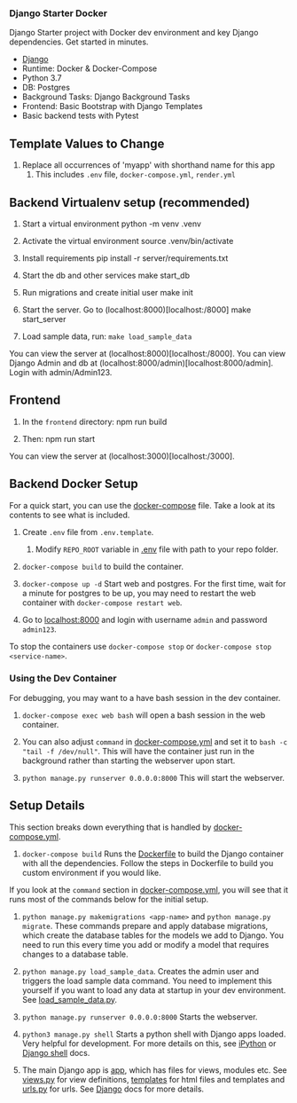 ### Django Starter Docker

Django Starter project with Docker dev environment and key Django dependencies. Get started in minutes.

- [Django](https://docs.djangoproject.com/en/3.1/)
- Runtime: Docker & Docker-Compose
- Python 3.7
- DB: Postgres
- Background Tasks: Django Background Tasks
- Frontend: Basic Bootstrap with Django Templates
- Basic backend tests with Pytest

## Template Values to Change
1. Replace all occurrences of 'myapp' with shorthand name for this app
   1. This includes `.env` file, `docker-compose.yml`, `render.yml`

## Backend Virtualenv setup (recommended)

1. Start a virtual environment
   python -m venv .venv

2. Activate the virtual environment
   source .venv/bin/activate

3. Install requirements
   pip install -r server/requirements.txt

4. Start the db and other services
   make start_db

5. Run migrations and create initial user
   make init

6. Start the server. Go to (localhost:8000)[localhost:/8000]
   make start_server

7. Load sample data, run: `make load_sample_data`

You can view the server at (localhost:8000)[localhost:/8000].
You can view Django Admin and db at (localhost:8000/admin)[localhost:8000/admin]. Login with admin/Admin123.

## Frontend

1. In the `frontend` directory:
   npm run build

2. Then:
   npm run start

You can view the server at (localhost:3000)[localhost:/3000].

## Backend Docker Setup

For a quick start, you can use the [docker-compose](docker-compose.yml) file. Take a look at its contents to see what is included.

1. Create `.env` file from `.env.template`.
   1.  Modify `REPO_ROOT` variable in [.env](.env) file with path to your repo folder.

2. `docker-compose build` to build the container.

3. `docker-compose up -d` Start web and postgres. For the first time, wait for a minute for postgres to be up, you may need to restart the web container with `docker-compose restart web`.

4. Go to [localhost:8000](http://localhost:8000) and login with username `admin` and password `admin123`.

To stop the containers use `docker-compose stop` or `docker-compose stop <service-name>`.

### Using the Dev Container
For debugging, you may want to a have bash session in the dev container.

1. `docker-compose exec web bash` will open a bash session in the web container.

2. You can also adjust `command` in [docker-compose.yml](docker-compose.yml) and set it to `bash -c "tail -f /dev/null"`. This will have the container just run in the background rather than starting the webserver upon start.


3. `python manage.py runserver 0.0.0.0:8000` This will start the webserver.

## Setup Details

This section breaks down everything that is handled by [docker-compose.yml](docker-compose.yml).

1. `docker-compose build` Runs the [Dockerfile](Dockerfile) to build the Django container with all the dependencies. Follow the steps in Dockerfile to build you custom environment if you would like.

If you look at the `command` section in [docker-compose.yml](docker-compose.yml), you will see that it runs most of the commands below for the initial setup.

1. `python manage.py makemigrations <app-name>` and `python manage.py migrate`. These commands prepare and apply database migrations, which create the database tables for the models we add to Django. You need to run this every time you add or modify a model that requires changes to a database table.

2. `python manage.py load_sample_data`. Creates the admin user and triggers the load sample data command. You need to implement this yourself if you want to load any data at startup in your dev environment. See [load_sample_data.py](server/app/management/commands/load_sample_data.py).

3. `python manage.py runserver 0.0.0.0:8000` Starts the webserver.

4. `python3 manage.py shell` Starts a python shell with Django apps loaded. Very helpful for development. For more details on this, see [iPython](https://ipython.org/) or [Django shell](https://docs.djangoproject.com/en/3.1/ref/django-admin/#shell) docs.

5. The main Django app is [app](server/app), which has files for views, modules etc. See [views.py](server/app/views.py) for view definitions, [templates](server/app/templates) for html files and templates and [urls.py](server/app/urls.py) for urls. See [Django](https://docs.djangoproject.com/en/3.1/) docs for more details.
